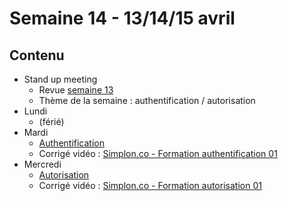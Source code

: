 # Semaine 14 - 13/14/15 avril

## Contenu

- Stand up meeting
    - Revue [semaine 13](../semaine13/README.md)
    - Thème de la semaine : authentification / autorisation
- Lundi
    - (férié)
- Mardi
    - [Authentification](https://github.com/simplonco/renault-digital-2020-projet#step-8---ajout-de-lauthentification)
    - Corrigé vidéo : [Simplon.co - Formation authentification 01](https://youtu.be/VyQjmJe4Qx4)
- Mercredi
    - [Autorisation](https://github.com/simplonco/renault-digital-2020-projet#step-8---ajout-de-lautorisation)
    - Corrigé vidéo : [Simplon.co - Formation autorisation 01](https://youtu.be/cEM9nI66Fjc)
